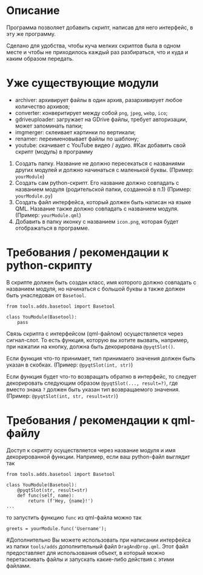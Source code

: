 # Описание
Программа позволяет добавить скрипт, написав для него интерфейс, в эту же программу.

Сделано для удобства, чтобы куча мелких скриптов была в одном месте и чтобы не приходилось каждый раз разбираться, что и куда и каким образом передать.
# Уже существующие модули
- archiver: архивирует файлы в один архив, разархивирует любое количество архивов;
- converter: конверитирует между собой `png`, `jpeg`, `webp`, `ico`;
- gdriveuploader: загружает на GDrive файлы, требует авторизации, может запоминать папки;
- imgmerger: склеивает картинки по вертикали;
- renamer: переименовывает файлы по шаблону;
- youtube: скачивает с YouTube видео / аудио.
#Как добавить свой скрипт (модуль) в программу
1) Создать папку. Название не должно пересекаться с названиями других модулей и должно начинаться с маленькой буквы. (Пример: `yourModule`)
2) Создать сам python-скрипт. Его название должно совпадать с названием модуля (родительской папки, созданной в п.1) (Пример: `yourModule.py`)
3) Создать файл интерфейса, который должен быть написан на языке QML. Название также должно совпадать с названием модуля. (Пример: `yourModule.qml`)
4) Добавить в папку иконку с названием `icon.png`, которая будет отображаться в программе.

# Требования / рекомендации к python-скрипту
В скрипте должен быть создан класс, имя которого должно совпадать с названием модуля, но начинаться с большой буквы а также должен быть унаследован от `Basetool`.
```
from tools.adds.basetool import Basetool

class YouModule(Basetool):
    pass
```
Связь скрипта с интерфейсом (qml-файлом) осуществляется через сигнал-слот. 
То есть функция, которую вы хотите вызвать, например, при нажатии на кнопку, должна быть декорирована `@pyqtSlot()`. 

Если функция что-то принимает, тип принимаего значения должен быть указан в скобках. (Пример: `@pyqtSlot(int, str)`) 

Если функция будет что-то возвращать обратно в интерфейс, то следует декорировать следующим образом `@pyqtSlot(..., result=?)`, 
где вместо знака `?` должен быть указан тип возвращаемого значения. (Пример: `@pyqtSlot(int, str, result=str)`) 

# Требования / рекомендации к qml-файлу
Доступ к скрипту осуществляется через название модуля и имя декорированной функции. 
Например, если ваш python-файл выглядит так
```
from tools.adds.basetool import Basetool

class YouModule(Basetool):
    @pyqtSlot(str, result=str)
    def func(self, name):
        return (f'Hey, {name}!')
...
```
то запустить функцию `func` из qml-файла можно так
```
greets = yourModule.func('Username');
```
#Дополнительно
Вы можете использовать при написании интерфейса из папки `tools/adds` дополнительный файл `DragAndDrop.qml`.
Этот файл предоставляет для использования объект, в который можно перетаскивать файлы и запускать какие-либо действия с этими файлами.